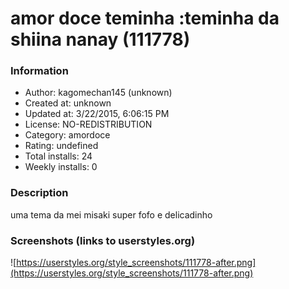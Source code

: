 # amor doce teminha :teminha da shiina nanay (111778)

### Information
- Author: kagomechan145 (unknown)
- Created at: unknown
- Updated at: 3/22/2015, 6:06:15 PM
- License: NO-REDISTRIBUTION
- Category: amordoce
- Rating: undefined
- Total installs: 24
- Weekly installs: 0


### Description
uma tema  da mei misaki super fofo e delicadinho


### Screenshots (links to userstyles.org)
![https://userstyles.org/style_screenshots/111778-after.png](https://userstyles.org/style_screenshots/111778-after.png)


